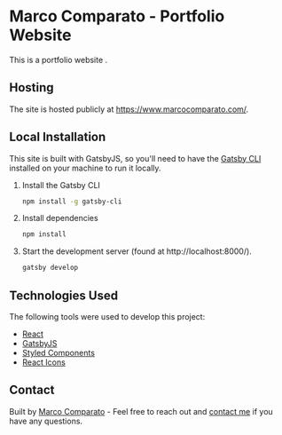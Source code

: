 # Marco Comparato - Portfolio Website
This is a portfolio website .

## Hosting
The site is hosted publicly at https://www.marcocomparato.com/.

## Local Installation
This site is built with GatsbyJS, so you'll need to have the [Gatsby CLI](https://www.gatsbyjs.org/docs/gatsby-cli/) installed on your machine to run it locally.

1. Install the Gatsby CLI

    ```sh
    npm install -g gatsby-cli
    ```

2. Install dependencies
    ```sh
    npm install
    ```

3. Start the development server (found at http://localhost:8000/).
    ```sh
    gatsby develop
    ```

## Technologies Used
The following tools were used to develop this project:
* [React](https://reactjs.org/)
* [GatsbyJS](https://www.gatsbyjs.org/)
* [Styled Components](https://www.styled-components.com/)
* [React Icons](https://react-icons.netlify.com/#/)

## Contact
Built by [Marco Comparato](https://github.com/marcocom) - Feel free to reach out and [contact me](mailto:marcocom@gmail.com) if you have any questions.
